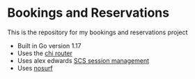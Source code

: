 # Bookings and Reservations

This is the repository for my bookings and reservations project

- Built in Go version 1.17
- Uses the [chi router](https://github.com/go-chi/chi)
- Uses alex edwards [SCS session management](https://github.com/alexedwards/scs/v2)
- Uses [nosurf](https://github.com/justinas/nosurf)